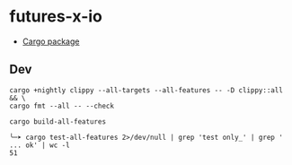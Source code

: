 # futures-x-io

* [Cargo package](https://crates.io/crates/futures-x-io)

## Dev

```
cargo +nightly clippy --all-targets --all-features -- -D clippy::all && \
cargo fmt --all -- --check
```

```
cargo build-all-features

╰─➤ cargo test-all-features 2>/dev/null | grep 'test only_' | grep ' ... ok' | wc -l
51
```
